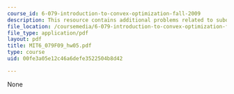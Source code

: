```yaml
---
course_id: 6-079-introduction-to-convex-optimization-fall-2009
description: This resource contains additional problems related to suboptimal solution.
file_location: /coursemedia/6-079-introduction-to-convex-optimization-fall-2009/00fe3a05e12c46a6defe3522504b8d42_MIT6_079F09_hw05.pdf
file_type: application/pdf
layout: pdf
title: MIT6_079F09_hw05.pdf
type: course
uid: 00fe3a05e12c46a6defe3522504b8d42

---
```

None